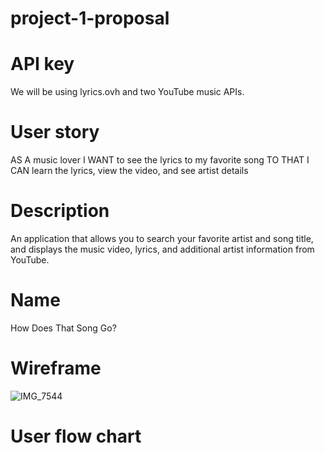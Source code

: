 # project-1-proposal

# API key

We will be using lyrics.ovh and two YouTube music APIs.

# User story

AS A music lover
I WANT to see the lyrics to my favorite song
TO THAT I CAN learn the lyrics, view the video, and see artist details

# Description

An application that allows you to search your favorite artist and song title, and displays the music video, lyrics, and additional artist information from YouTube.

# Name

How Does That Song Go?

# Wireframe

![IMG_7544](https://user-images.githubusercontent.com/70964778/106365791-830f5480-62fd-11eb-9da8-724ad43d78b2.jpg)

# User flow chart